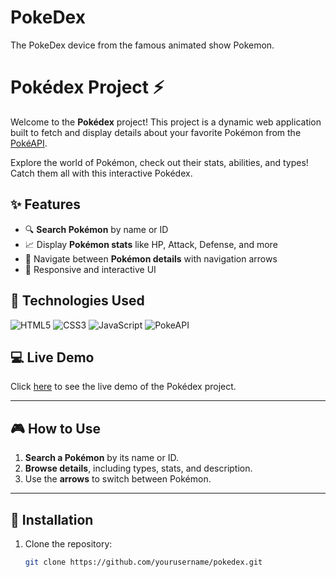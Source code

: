 # PokeDex
The PokeDex device from the famous animated show Pokemon.
# Pokédex Project :zap:



Welcome to the **Pokédex** project! This project is a dynamic web application built to fetch and display details about your favorite Pokémon from the [PokéAPI](https://pokeapi.co/).

Explore the world of Pokémon, check out their stats, abilities, and types! Catch them all with this interactive Pokédex.

## :sparkles: Features

- :mag: **Search Pokémon** by name or ID
- :chart_with_upwards_trend: Display **Pokémon stats** like HP, Attack, Defense, and more
- :link: Navigate between **Pokémon details** with navigation arrows
- :dart: Responsive and interactive UI

## :rocket: Technologies Used

![HTML5](https://img.shields.io/badge/HTML5-FF5733?style=for-the-badge&logo=html5&logoColor=white)
![CSS3](https://img.shields.io/badge/CSS3-1572B6?style=for-the-badge&logo=css3&logoColor=white)
![JavaScript](https://img.shields.io/badge/JavaScript-F7DF1E?style=for-the-badge&logo=javascript&logoColor=black)
![PokeAPI](https://img.shields.io/badge/PokeAPI-FFCB05?style=for-the-badge&logo=pokemon&logoColor=black)

## :computer: Live Demo

Click [here](#) to see the live demo of the Pokédex project.

---

## :video_game: How to Use

1. **Search a Pokémon** by its name or ID.
2. **Browse details**, including types, stats, and description.
3. Use the **arrows** to switch between Pokémon.


---

## :wrench: Installation

1. Clone the repository:

   ```bash
   git clone https://github.com/yourusername/pokedex.git

